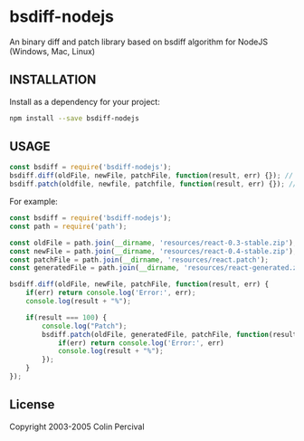 # bsdiff-nodejs
An binary diff and patch library based on bsdiff algorithm for NodeJS (Windows, Mac, Linux)

## INSTALLATION

Install as a dependency for your project:

```bash
npm install --save bsdiff-nodejs
```

## USAGE

```javascript
const bsdiff = require('bsdiff-nodejs');
bsdiff.diff(oldFile, newFile, patchFile, function(result, err) {}); // Async
bsdiff.patch(oldfile, newfile, patchfile, function(result, err) {}); // Async
```

For example:

```javascript
const bsdiff = require('bsdiff-nodejs');
const path = require('path');

const oldFile = path.join(__dirname, 'resources/react-0.3-stable.zip');
const newFile = path.join(__dirname, 'resources/react-0.4-stable.zip');
const patchFile = path.join(__dirname, 'resources/react.patch');
const generatedFile = path.join(__dirname, 'resources/react-generated.zip');

bsdiff.diff(oldFile, newFile, patchFile, function(result, err) {
    if(err) return console.log('Error:', err);
    console.log(result + "%");

    if(result === 100) {
        console.log("Patch");
        bsdiff.patch(oldFile, generatedFile, patchFile, function(result, err) {
            if(err) return console.log('Error:', err)
            console.log(result + "%");
        });
    }
});
```

## License
Copyright 2003-2005 Colin Percival